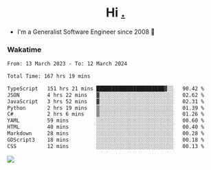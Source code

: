 <h1 align="center">Hi <a href="https://www.hackerrank.com/erasmosaraujo">.</a></h1>
 
- I'm a Generalist Software Engineer  since 2008 🚀
<!--  
<p align="left">
  <a href="https://github.com/erasmosoares/github-readme-stats">
    <img
      align="center"
      src="https://github-readme-stats.vercel.app/api/top-langs/?username=erasmosoares&theme=radical&layout=compact"
    />
  </a>
  <a href="https://github.com/erasmosoares/github-readme-stats">
    [![Harlok's WakaTime stats](https://github-readme-stats.vercel.app/api/wakatime?username=ffflabs)](https://github.com/anuraghazra/github-readme-stats)
  </a>
</p>

<!--
 ### Repo 
 
<p align="left">
 <a href="https://github.com/erasmosoares/github-readme-stats">
    <img
      align="center"
      height="165"
      src="https://github-readme-stats.vercel.app/api/pin?username=erasmosoares&repo=sample-node&title_color=fff&icon_color=f9f9f9&text_color=9f9f9f&bg_color=151515"
    />
  </a>
  <a href="https://github.com/erasmosoares/github-readme-stats">
    <img
      align="center"
      height="165"
      src="https://github-readme-stats.vercel.app/api/pin?username=erasmosoares&repo=sample-node&title_color=fff&icon_color=f9f9f9&text_color=9f9f9f&bg_color=151515"
    />
  </a>
</p>
-->

 ### Wakatime 

<!--START_SECTION:waka-->

```txt
From: 13 March 2023 - To: 12 March 2024

Total Time: 167 hrs 19 mins

TypeScript   151 hrs 21 mins ██████████████████████▓░░   90.42 %
JSON         4 hrs 22 mins   ▓░░░░░░░░░░░░░░░░░░░░░░░░   02.62 %
JavaScript   3 hrs 52 mins   ▓░░░░░░░░░░░░░░░░░░░░░░░░   02.31 %
Python       2 hrs 19 mins   ▒░░░░░░░░░░░░░░░░░░░░░░░░   01.39 %
C#           2 hrs 6 mins    ▒░░░░░░░░░░░░░░░░░░░░░░░░   01.26 %
YAML         59 mins         ░░░░░░░░░░░░░░░░░░░░░░░░░   00.60 %
HTML         40 mins         ░░░░░░░░░░░░░░░░░░░░░░░░░   00.40 %
Markdown     28 mins         ░░░░░░░░░░░░░░░░░░░░░░░░░   00.28 %
GDScript3    18 mins         ░░░░░░░░░░░░░░░░░░░░░░░░░   00.18 %
CSS          12 mins         ░░░░░░░░░░░░░░░░░░░░░░░░░   00.13 %
```

<!--END_SECTION:waka-->

![](https://komarev.com/ghpvc/?username=erasmosoares&color=brightgreen)
